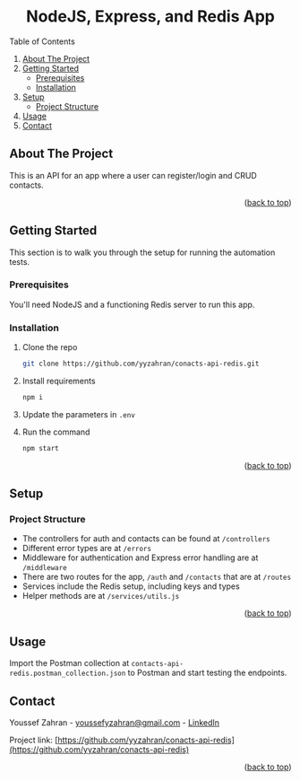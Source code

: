 <a name="readme-top"></a>
<h1 align="center">NodeJS, Express, and Redis App</h1>

  <p align="center">
    

  </p>
</div>

  <summary>Table of Contents</summary>
  <ol>
    <li>
      <a href="#about-the-project">About The Project</a>
    </li>
    <li>
      <a href="#getting-started">Getting Started</a>
      <ul>
        <li><a href="#prerequisites">Prerequisites</a></li>
        <li><a href="#installation">Installation</a></li>
      </ul>
    </li>
    <li>
      <a href="#setup">Setup</a>
      <ul>
        <li><a href="#project-structure">Project Structure</a></li>
      </ul>
    </li>
    <li><a href="#usage">Usage</a></li>
    <li><a href="#contact">Contact</a></li>
  </ol>

## About The Project

This is an API for an app where a user can register/login and CRUD contacts.

<p align="right">(<a href="#readme-top">back to top</a>)</p>

## Getting Started

This section is to walk you through the setup for running the automation tests.

### Prerequisites

You'll need NodeJS and a functioning Redis server to run this app.

### Installation

1. Clone the repo
   ```sh
   git clone https://github.com/yyzahran/conacts-api-redis.git
   ```
2. Install requirements
   ```sh
   npm i
   ```
3. Update the parameters in `.env`

4. Run the command
   ```sh
   npm start
   ```

<p align="right">(<a href="#readme-top">back to top</a>)</p>


## Setup

### Project Structure

- The controllers for auth and contacts can be found at `/controllers`
- Different error types are at `/errors`
- Middleware for authentication and Express error handling are at `/middleware`
- There are two routes for the app, `/auth` and `/contacts` that are at `/routes`
- Services include the Redis setup, including keys and types
- Helper methods are at `/services/utils.js`

<p align="right">(<a href="#readme-top">back to top</a>)</p>

## Usage

Import the Postman collection at `contacts-api-redis.postman_collection.json` to Postman and start testing the endpoints.

## Contact

Youssef Zahran - youssefyzahran@gmail.com - [LinkedIn](https://www.linkedin.com/in/yzahran/)

Project link: [https://github.com/yyzahran/conacts-api-redis](https://github.com/yyzahran/conacts-api-redis)

<p align="right">(<a href="#readme-top">back to top</a>)</p>
